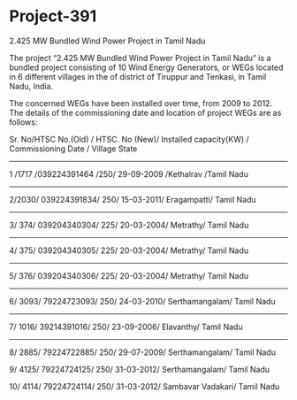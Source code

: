 # Project-391
2.425 MW Bundled Wind Power Project in Tamil Nadu

The project “2.425 MW Bundled Wind Power Project in Tamil Nadu” is a bundled project consisting
of 10 Wind Energy Generators, or WEGs located in 6 different villages in the of district of Tiruppur
and Tenkasi, in Tamil Nadu, India.

The concerned WEGs have been installed over time, from 2009 to 2012. The details of the
commissioning date and location of project WEGs are as follows:

Sr. No/HTSC No.(Old) / HTSC. No (New)/ Installed capacity(KW) / Commissioning Date / Village State
_____________
1 /1717 /039224391464 /250/ 29-09-2009 /Kethalrav /Tamil Nadu
______________
2/2030/ 039224391834/ 250/ 15-03-2011/ Eragampatti/ Tamil
Nadu
______________
3/ 374/ 039204340304/ 225/ 20-03-2004/ Metrathy/ Tamil
Nadu
_________________________________
4/ 375/ 039204340305/ 225/ 20-03-2004/ Metrathy/ Tamil
Nadu
_____________________
5/ 376/ 039204340306/ 225/ 20-03-2004/ Metrathy/ Tamil
Nadu
______________
6/ 3093/ 79224723093/ 250/ 24-03-2010/ Serthamangalam/ Tamil
Nadu
_________________
7/ 1016/ 39214391016/ 250/ 23-09-2006/ Elavanthy/ Tamil
Nadu
_________________
8/ 2885/ 79224722885/ 250/ 29-07-2009/ Serthamangalam/ Tamil
Nadu

9/ 4125/ 79224724125/ 250/ 31-03-2012/ Serthamangalam/ Tamil
Nadu

10/ 4114/ 79224724114/ 250/ 31-03-2012/ Sambavar Vadakari/ Tamil
Nadu
